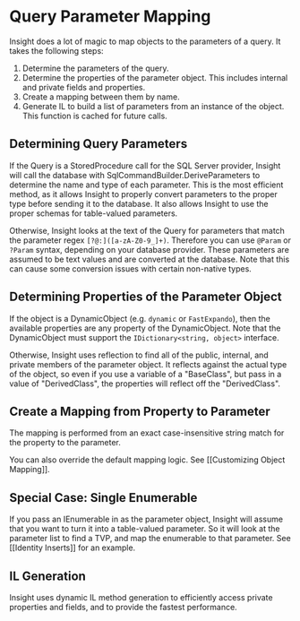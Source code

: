# Query Parameter Mapping #

Insight does a lot of magic to map objects to the parameters of a query. It takes the following steps:

1. Determine the parameters of the query.
1. Determine the properties of the parameter object. This includes internal and private fields and properties.
1. Create a mapping between them by name.
1. Generate IL to build a list of parameters from an instance of the object. This function is cached for future calls.

## Determining Query Parameters ##
If the Query is a StoredProcedure call for the SQL Server provider, Insight will call the database with SqlCommandBuilder.DeriveParameters to determine the name and type of each parameter. This is the most efficient method, as it allows Insight to properly convert parameters to the proper type before sending it to the database. It also allows Insight to use the proper schemas for table-valued parameters.

Otherwise, Insight looks at the text of the Query for parameters that match the parameter regex `[?@:]([a-zA-Z0-9_]+)`. Therefore you can use `@Param` or `?Param` syntax, depending on your database provider. These parameters are assumed to be text values and are converted at the database. Note that this can cause some conversion issues with certain non-native types.

## Determining Properties of the Parameter Object ##
If the object is a DynamicObject (e.g. `dynamic` or `FastExpando`), then the available properties are any property of the DynamicObject. Note that the DynamicObject must support the `IDictionary<string, object>` interface.

Otherwise, Insight uses reflection to find all of the public, internal, and private members of the parameter object. It reflects against the actual type of the object, so even if you use a variable of a "BaseClass", but pass in a value of "DerivedClass", the properties will reflect off the "DerivedClass".

## Create a Mapping from Property to Parameter ##
The mapping is performed from an exact case-insensitive string match for the property to the parameter.

You can also override the default mapping logic. See [[Customizing Object Mapping]].

## Special Case: Single Enumerable ##
If you pass an IEnumerable<T> in as the parameter object, Insight will assume that you want to turn it into a table-valued parameter. So it will look at the parameter list to find a TVP, and map the enumerable to that parameter. See [[Identity Inserts]] for an example.

## IL Generation ##
Insight uses dynamic IL method generation to efficiently access private properties and fields, and to provide the fastest performance.
